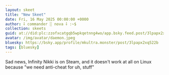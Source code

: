 ```yaml
---
layout: skeet
title: "New Skeet"
date: Fri, 16 May 2025 00:00:00 +0000
author: ⸸ commander ░ nova ⸸ :~$
collection: skeets
guid: at://did:plc:zzofxcatgqb5wpkqetnng4wo/app.bsky.feed.post/3lpapx2xq522b
avatar: /img/avatar/daemon.jpeg
bluesky: https://bsky.app/profile/mkultra.monster/post/3lpapx2xq522b
tags: [bluesky]
---
```


Sad news, Infinity Nikki is on Steam, and it doesn't work at all on Linux because "we need anti-cheat for uh, stuff"
